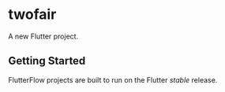 # twofair

A new Flutter project.

## Getting Started

FlutterFlow projects are built to run on the Flutter _stable_ release.
